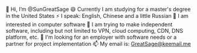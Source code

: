 👋 Hi, I’m @SunGreatSage
😄 Currently I am studying for a master's degree in the United States
⚡ I speak: English, Chinese and a little Russian
👀 I am interested in computer software
🌱 I am trying to make independent software, including but not limited to VPN, cloud computing, CDN, DNS platform, etc.
💞️ I'm looking for an employer with software needs or a partner for project implementation
📫 My email is: GreatSage@keemail.me
